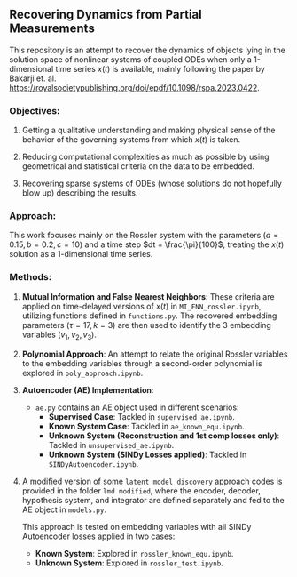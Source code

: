 ## Recovering Dynamics from Partial Measurements

This repository is an attempt to recover the dynamics of objects lying in the solution space of nonlinear systems of coupled ODEs when only a 1-dimensional time series $x(t)$ is available, mainly following the paper by Bakarji et. al. https://royalsocietypublishing.org/doi/epdf/10.1098/rspa.2023.0422.


### Objectives:

1. Getting a qualitative understanding and making physical sense of the behavior of the governing systems from which $x(t)$ is taken.
   
2. Reducing computational complexities as much as possible by using geometrical and statistical criteria on the data to be embedded.

3. Recovering sparse systems of ODEs (whose solutions do not hopefully blow up) describing the results.

### Approach:

This work focuses mainly on the Rossler system with the parameters $(a = 0.15, b = 0.2, c = 10)$ and a time step $dt = \frac{\pi}{100}$, treating the $x(t)$ solution as a 1-dimensional time series.

### Methods:

1. **Mutual Information and False Nearest Neighbors**: These criteria are applied on time-delayed versions of $x(t)$ in `MI_FNN_rossler.ipynb`, utilizing functions defined in `functions.py`. The recovered embedding parameters $(\tau = 17, k = 3)$ are then used to identify the 3 embedding variables $(v_1, v_2, v_3)$.

2. **Polynomial Approach**: An attempt to relate the original Rossler variables to the embedding variables through a second-order polynomial is explored in `poly_approach.ipynb`.

3. **Autoencoder (AE) Implementation**:
    - `ae.py` contains an AE object used in different scenarios:
        - **Supervised Case**: Tackled in `supervised_ae.ipynb`.
        - **Known System Case**: Tackled in `ae_known_equ.ipynb`.
        - **Unknown System (Reconstruction and 1st comp losses only)**: Tackled in `unsupervised_ae.ipynb`.
        - **Unknown System (SINDy Losses applied)**: Tackled in `SINDyAutoencoder.ipynb`.
    
4. A modified version of some `latent model discovery` approach codes is provided in the folder `lmd modified`, where the encoder, decoder, hypothesis system, and integrator are defined separately and fed to the AE object in `models.py`.
   
    This approach is tested on embedding variables with all SINDy Autoencoder losses applied in two cases:
    - **Known System**: Explored in `rossler_known_equ.ipynb`.
    - **Unknown System**: Explored in `rossler_test.ipynb`.
